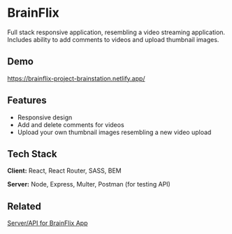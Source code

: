 # BrainFlix

Full stack responsive application, resembling a video streaming application. Includes ability to add comments to videos and upload thumbnail images.

## Demo

https://brainflix-project-brainstation.netlify.app/

## Features

-   Responsive design
-   Add and delete comments for videos
-   Upload your own thumbnail images resembling a new video upload

## Tech Stack

**Client:** React, React Router, SASS, BEM

**Server:** Node, Express, Multer, Postman (for testing API)

## Related

[Server/API for BrainFlix App](https://github.com/mannyv123/brainflix-api)
